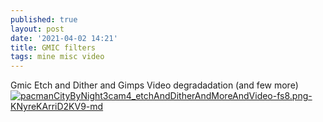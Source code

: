 ```yaml
---
published: true
layout: post
date: '2021-04-02 14:21'
title: GMIC filters
tags: mine misc video 
---
```

Gmic Etch and Dither and Gimps Video degradadation (and few more)  
[![pacmanCityByNight3cam4_etchAndDitherAndMoreAndVideo-fs8.png-KNyreKArriD2KV9-md](https://i.imgur.com/AwWsotq.jpg)](https://i.imgur.com/UcBwtMK.png)
